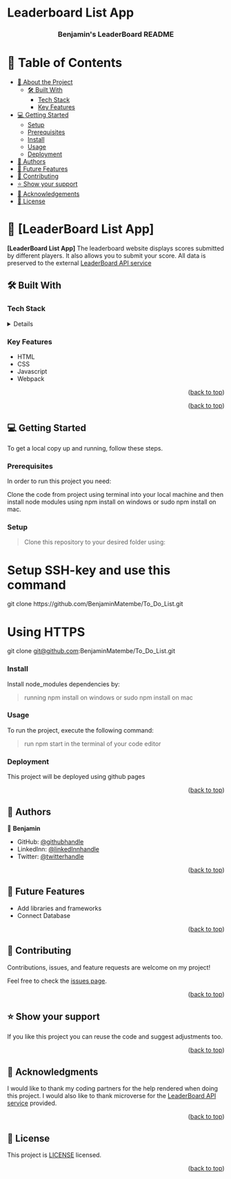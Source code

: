 # Leaderboard List App

<a name="readme-top"></a>

<div align="center">
  

  <h3><b>Benjamin's LeaderBoard README</b></h3>

</div>

<!-- TABLE OF CONTENTS -->

# 📗 Table of Contents

- [📖 About the Project](#about-project)
  - [🛠 Built With](#built-with)
    - [Tech Stack](#tech-stack)
    - [Key Features](#key-features)
- [💻 Getting Started](#getting-started)
  - [Setup](#setup)
  - [Prerequisites](#prerequisites)
  - [Install](#install)
  - [Usage](#usage)
  - [Deployment](#triangular_flag_on_post-deployment)
- [👥 Authors](#authors)
- [🔭 Future Features](#future-features)
- [🤝 Contributing](#contributing)
- [⭐️ Show your support](#support)
- [🙏 Acknowledgements](#acknowledgements)
- [📝 License](#license)

<!-- PROJECT DESCRIPTION -->

# 📖 [LeaderBoard List App] <a name="about-project"></a>



**[LeaderBoard List App]** 
The leaderboard website displays scores submitted by different players. It also allows you to submit your score. All data is preserved to the external  <a href="https://www.notion.so/microverse/Leaderboard-API-service-24c0c3c116974ac49488d4eb0267ade3">LeaderBoard API service</a>

## 🛠 Built With <a name="built-with"></a>

### Tech Stack <a name="tech-stack"></a>



<details>
  
  <ul>
    <li><a href="https://www.w3schools.com/html/">HTML</a></li>
    <li><a href="https://www.w3schools.com/css/">CSS</a></li>
    <li><a href="https://www.w3schools.com/css/">Javascript</a></li>
    <li><a href="https://www.w3schools.com/css/">Webpack</a></li>
  </ul>
</details>


<!-- Features -->

### Key Features <a name="key-features"></a>

<ul>
    <li>HTML</li>
    <li>CSS</li>
    <li>Javascript</li>
    <li>Webpack</li>
  </ul>

<p align="right">(<a href="#readme-top">back to top</a>)</p>

<!-- LIVE DEMO -->
  
<p align="right">(<a href="#readme-top">back to top</a>)</p>

<!-- GETTING STARTED -->

## 💻 Getting Started <a name="getting-started"></a>

To get a local copy up and running, follow these steps.

### Prerequisites

In order to run this project you need:


Clone the code from project using terminal into your local machine and then install node modules using npm install on windows or sudo npm install on mac.



### Setup


>Clone this repository to your desired folder using:

 <h1>Setup SSH-key and use this command</h1>
 git clone https://github.com/BenjaminMatembe/To_Do_List.git 

 <h1>Using HTTPS</h1>

 git clone git@github.com:BenjaminMatembe/To_Do_List.git




### Install

Install node_modules dependencies by:

>running npm install on windows or sudo npm install on mac

### Usage

To run the project, execute the following command:

>run npm start in the terminal of your code editor

### Deployment

This project will be deployed using github pages

<p align="right">(<a href="#readme-top">back to top</a>)</p>

<!-- AUTHORS -->

## 👥 Authors <a name="authors"></a>



👤 **Benjamin**

- GitHub: [@githubhandle](https://github.com/BenjaminMatembe)
- LinkedInn: [@linkedInnhandle](https://www.linkedin.com/in/matembe-benjamin-b7274122a/)
- Twitter: [@twitterhandle](https://twitter.com/Glenmata2)

<p align="right">(<a href="#readme-top">back to top</a>)</p>

<!-- FUTURE FEATURES -->

## 🔭 Future Features <a name="future-features"></a>


<ul>
    <li>Add libraries and frameworks</li>
    <li>Connect Database</li>
  </ul>

<p align="right">(<a href="#readme-top">back to top</a>)</p>

<!-- CONTRIBUTING -->

## 🤝 Contributing <a name="contributing"></a>

Contributions, issues, and feature requests are welcome on my project!

Feel free to check the [issues page](../../issues/).

<p align="right">(<a href="#readme-top">back to top</a>)</p>

<!-- SUPPORT -->

## ⭐️ Show your support <a name="support"></a>



If you like this project you can reuse the code and suggest adjustments too.

<p align="right">(<a href="#readme-top">back to top</a>)</p>

<!-- ACKNOWLEDGEMENTS -->

## 🙏 Acknowledgments <a name="acknowledgements"></a>

I would like to thank my coding partners for the help rendered when doing this project.
I would also like to thank microverse for the <a href="https://www.notion.so/microverse/Leaderboard-API-service-24c0c3c116974ac49488d4eb0267ade3">LeaderBoard API service</a> provided.

<p align="right">(<a href="#readme-top">back to top</a>)</p>


<!-- LICENSE -->

## 📝 License <a name="license"></a>

This project is [LICENSE](https://github.com/BenjaminMatembe/To_Do_List/blob/main/LICENCE.md) licensed.



<p align="right">(<a href="#readme-top">back to top</a>)</p>
